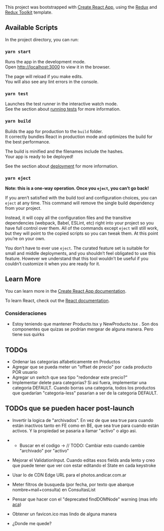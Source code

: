 This project was bootstrapped with [Create React App](https://github.com/facebook/create-react-app), using the [Redux](https://redux.js.org/) and [Redux Toolkit](https://redux-toolkit.js.org/) template.

## Available Scripts

In the project directory, you can run:

### `yarn start`

Runs the app in the development mode.<br />
Open [http://localhost:3000](http://localhost:3000) to view it in the browser.

The page will reload if you make edits.<br />
You will also see any lint errors in the console.

### `yarn test`

Launches the test runner in the interactive watch mode.<br />
See the section about [running tests](https://facebook.github.io/create-react-app/docs/running-tests) for more information.

### `yarn build`

Builds the app for production to the `build` folder.<br />
It correctly bundles React in production mode and optimizes the build for the best performance.

The build is minified and the filenames include the hashes.<br />
Your app is ready to be deployed!

See the section about [deployment](https://facebook.github.io/create-react-app/docs/deployment) for more information.

### `yarn eject`

**Note: this is a one-way operation. Once you `eject`, you can’t go back!**

If you aren’t satisfied with the build tool and configuration choices, you can `eject` at any time. This command will remove the single build dependency from your project.

Instead, it will copy all the configuration files and the transitive dependencies (webpack, Babel, ESLint, etc) right into your project so you have full control over them. All of the commands except `eject` will still work, but they will point to the copied scripts so you can tweak them. At this point you’re on your own.

You don’t have to ever use `eject`. The curated feature set is suitable for small and middle deployments, and you shouldn’t feel obligated to use this feature. However we understand that this tool wouldn’t be useful if you couldn’t customize it when you are ready for it.

## Learn More

You can learn more in the [Create React App documentation](https://facebook.github.io/create-react-app/docs/getting-started).

To learn React, check out the [React documentation](https://reactjs.org/).

### Consideraciones
- Estoy teniendo que mantener Producto.tsx y NewProducto.tsx . Son dos componentes que quizas se podrían mergear de alguna manera. Pero tiene sus quirks

## TODOs
- Ordenar las categorias alfabeticamente en Productos
- Agregar que se pueda meter un "offset de precio" por cada producto POR usuario
- Agregar un switch que sea tipo "redondear este precio?"
- Implementar delete para categorias? Si asi fuera, implementar una categoria DEFAULT. Cuando borras una categoria, todos los productos que quedarían "categoria-less" pasarian a ser de la categoria DEFAULT.

## TODOs que se pueden hacer post-launch
- Invertir la logica de "archivados". En vez de que sea true para cuando están inactivos tanto en FE como en BE, que sea true para cuando están activos. Y la propiedad se pasaria a llamar "activo" o algo asi.
- - Buscar en el codigo -> // TODO: Cambiar esto cuando cambie "archivado" por "activo"
- Mejorar el ValidationInput. Cuando editas esos fields anda lento y creo que puede tener que ver con estar editando el State en cada keystroke
- Usar lo de CDN Edge URL para el photos.andicar.com.ar
- Meter filtros de busqueda (por fecha, por texto que abarque nombre+mail+consulta) en ConsultasList
- Pensar que hacer con el "deprecated findDOMNode" warning (mas info [aca](https://github.com/nanxiaobei/react-slide-routes))
- Obtener un favicon.ico mas lindo de alguna manera


- ¿Donde me quede?





